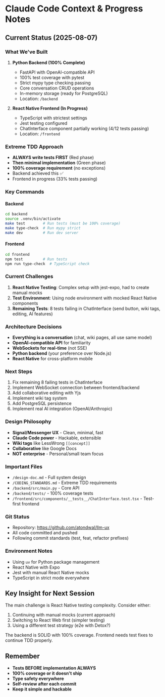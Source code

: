 # Claude Code Context & Progress Notes

## Current Status (2025-08-07)

### What We've Built
1. **Python Backend (100% Complete)**
   - FastAPI with OpenAI-compatible API
   - 100% test coverage with pytest
   - Strict mypy type checking passing
   - Core conversation CRUD operations
   - In-memory storage (ready for PostgreSQL)
   - Location: `/backend`

2. **React Native Frontend (In Progress)**
   - TypeScript with strictest settings
   - Jest testing configured
   - ChatInterface component partially working (4/12 tests passing)
   - Location: `/frontend`

### Extreme TDD Approach
- **ALWAYS write tests FIRST** (Red phase)
- **Then minimal implementation** (Green phase)  
- **100% coverage requirement** (no exceptions)
- Backend achieved this ✅
- Frontend in progress (33% tests passing)

### Key Commands

#### Backend
```bash
cd backend
source .venv/bin/activate
make test        # Run tests (must be 100% coverage)
make type-check  # Run mypy strict
make dev         # Run dev server
```

#### Frontend  
```bash
cd frontend
npm test         # Run tests
npm run type-check  # TypeScript check
```

### Current Challenges
1. **React Native Testing**: Complex setup with jest-expo, had to create manual mocks
2. **Test Environment**: Using node environment with mocked React Native components
3. **Remaining Tests**: 8 tests failing in ChatInterface (send button, wiki tags, editing, AI features)

### Architecture Decisions
- **Everything is a conversation** (chat, wiki pages, all use same model)
- **OpenAI-compatible API** for familiarity
- **WebSockets for real-time** (not SSE)
- **Python backend** (your preference over Node.js)
- **React Native** for cross-platform mobile

### Next Steps
1. Fix remaining 8 failing tests in ChatInterface
2. Implement WebSocket connection between frontend/backend
3. Add collaborative editing with Yjs
4. Implement wiki tag system
5. Add PostgreSQL persistence
6. Implement real AI integration (OpenAI/Anthropic)

### Design Philosophy
- **Signal/Messenger UX** - Clean, minimal, fast
- **Claude Code power** - Hackable, extensible
- **Wiki tags** like LessWrong `[[concept]]`
- **Collaborative** like Google Docs
- **NOT enterprise** - Personal/small team focus

### Important Files
- `/design-doc.md` - Full system design
- `/CODING_STANDARDS.md` - Extreme TDD requirements
- `/backend/src/main.py` - Core API
- `/backend/tests/` - 100% coverage tests
- `/frontend/src/components/__tests__/ChatInterface.test.tsx` - Test-first frontend

### Git Status
- Repository: https://github.com/atondwal/llm-ux
- All code committed and pushed
- Following commit standards (test, feat, refactor prefixes)

### Environment Notes
- Using `uv` for Python package management
- React Native with Expo
- Jest with manual React Native mocks
- TypeScript in strict mode everywhere

## Key Insight for Next Session
The main challenge is React Native testing complexity. Consider either:
1. Continuing with manual mocks (current approach)
2. Switching to React Web first (simpler testing)
3. Using a different test strategy (e2e with Detox?)

The backend is SOLID with 100% coverage. Frontend needs test fixes to continue TDD properly.

## Remember
- **Tests BEFORE implementation ALWAYS**
- **100% coverage or it doesn't ship**
- **Type safety everywhere**
- **Self-review after each commit**
- **Keep it simple and hackable**